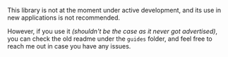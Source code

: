 This library is not at the moment under active development, and its use in new applications is not recommended.

However, if you use it _(shouldn't be the case as it never got advertised)_, you can check the old readme under the `guides` folder, and feel free to reach me out in case you have any issues.

